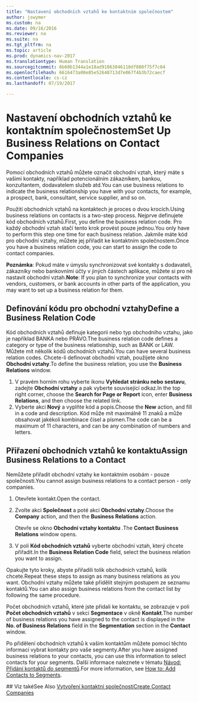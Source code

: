 ```yaml
---
title: "Nastavení obchodních vztahů ke kontaktním společnostem"
author: jswymer
ms.custom: na
ms.date: 09/16/2016
ms.reviewer: na
ms.suite: na
ms.tgt_pltfrm: na
ms.topic: article
ms.prod: dynamics-nav-2017
ms.translationtype: Human Translation
ms.sourcegitcommit: 6b60b1344a1e18ad91863046110df880f75f7c04
ms.openlocfilehash: 6616473a00e85e52648713d7e067f4b3b72caecf
ms.contentlocale: cs-cz
ms.lasthandoff: 07/19/2017

---
```

# <a name="set-up-business-relations-on-contact-companies"></a><span data-ttu-id="38d52-102">Nastavení obchodních vztahů ke kontaktním společnostem</span><span class="sxs-lookup"><span data-stu-id="38d52-102">Set Up Business Relations on Contact Companies</span></span>
<span data-ttu-id="38d52-103">Pomocí obchodních vztahů můžete označit obchodní vztah, který máte s vašimi kontakty, například potencionálním zákazníkem, bankou, konzultantem, dodavatelem služeb atd.</span><span class="sxs-lookup"><span data-stu-id="38d52-103">You can use business relations to indicate the business relationship you have with your contacts, for example, a prospect, bank, consultant, service supplier, and so on.</span></span>

<span data-ttu-id="38d52-104">Použití obchodních vztahů na kontaktech je proces o dvou krocích.</span><span class="sxs-lookup"><span data-stu-id="38d52-104">Using business relations on contacts is a two-step process.</span></span> <span data-ttu-id="38d52-105">Nejprve definujete kód obchodních vztahů.</span><span class="sxs-lookup"><span data-stu-id="38d52-105">First, you define the business relation code.</span></span> <span data-ttu-id="38d52-106">Pro každý obchodní vztah stačí tento krok provést pouze jednou.</span><span class="sxs-lookup"><span data-stu-id="38d52-106">You only have to perform this step one time for each business relation.</span></span> <span data-ttu-id="38d52-107">Jakmile máte kód pro obchodní vztahy, můžete jej přiřadit ke kontaktním společnostem.</span><span class="sxs-lookup"><span data-stu-id="38d52-107">Once you have a business relation code, you can start to assign the code to contact companies.</span></span>

<span data-ttu-id="38d52-108">**Poznámka**: Pokud máte v úmyslu synchronizovat své kontakty s dodavateli, zákazníky nebo bankovními účty v jiných částech aplikace, můžete si pro ně nastavit obchodní vztah.</span><span class="sxs-lookup"><span data-stu-id="38d52-108">**Note**: If you plan to synchronize your contacts with vendors, customers, or bank accounts in other parts of the application, you may want to set up a business relation for them.</span></span>

## <a name="define-a-business-relation-code"></a><span data-ttu-id="38d52-109">Definování kódu pro obchodní vztahy</span><span class="sxs-lookup"><span data-stu-id="38d52-109">Define a Business Relation Code</span></span>
<span data-ttu-id="38d52-110">Kód obchodních vztahů definuje kategorii nebo typ obchodního vztahu, jako je například BANKA nebo PRÁVO.</span><span class="sxs-lookup"><span data-stu-id="38d52-110">The business relation code defines a category or type of the business relationship, such as BANK or LAW.</span></span> <span data-ttu-id="38d52-111">Můžete mít několik kódů obchodních vztahů.</span><span class="sxs-lookup"><span data-stu-id="38d52-111">You can have several business relation codes.</span></span> <span data-ttu-id="38d52-112">Chcete-li definovat obchodní vztah, použijete okno **Obchodní vztahy**.</span><span class="sxs-lookup"><span data-stu-id="38d52-112">To define the business relation, you use the **Business Relations** window.</span></span>

1. <span data-ttu-id="38d52-113">V pravém horním rohu vyberte ikonu **Vyhledat stránku nebo sestavu**, zadejte **Obchodní vztahy** a pak vyberte související odkaz.</span><span class="sxs-lookup"><span data-stu-id="38d52-113">In the top right corner, choose the **Search for Page or Report** icon, enter **Business Relations**, and then choose the related link.</span></span>
2. <span data-ttu-id="38d52-114">Vyberte akci **Nový** a vyplňte kód a popis.</span><span class="sxs-lookup"><span data-stu-id="38d52-114">Choose the **New** action, and fill in a code and description.</span></span> <span data-ttu-id="38d52-115">Kód může mít maximálně 11 znaků a může obsahovat jakékoli kombinace čísel a písmen.</span><span class="sxs-lookup"><span data-stu-id="38d52-115">The code can be a maximum of 11 characters, and can be any combination of numbers and letters.</span></span>

## <a name="assign-business-relations-to-a-contact"></a><span data-ttu-id="38d52-116">Přiřazení obchodních vztahů ke kontaktu</span><span class="sxs-lookup"><span data-stu-id="38d52-116">Assign Business Relations to a Contact</span></span>
<span data-ttu-id="38d52-117">Nemůžete přiřadit obchodní vztahy ke kontaktním osobám - pouze společnosti.</span><span class="sxs-lookup"><span data-stu-id="38d52-117">You cannot assign business relations to a contact person - only companies.</span></span>

1. <span data-ttu-id="38d52-118">Otevřete kontakt.</span><span class="sxs-lookup"><span data-stu-id="38d52-118">Open the contact.</span></span>
2. <span data-ttu-id="38d52-119">Zvolte akci **Společnost** a poté akci **Obchodní vztahy**.</span><span class="sxs-lookup"><span data-stu-id="38d52-119">Choose the **Company** action, and then the **Business Relations** action.</span></span>

    <span data-ttu-id="38d52-120">Otevře se okno **Obchodní vztahy kontaktu** .</span><span class="sxs-lookup"><span data-stu-id="38d52-120">The **Contact Business Relations** window opens.</span></span>
3. <span data-ttu-id="38d52-121">V poli **Kód obchodních vztahů** vyberte obchodní vztah, který chcete přiřadit.</span><span class="sxs-lookup"><span data-stu-id="38d52-121">In the **Business Relation Code** field, select the business relation you want to assign.</span></span>

<span data-ttu-id="38d52-122">Opakujte tyto kroky, abyste přiřadili tolik obchodních vztahů, kolik chcete.</span><span class="sxs-lookup"><span data-stu-id="38d52-122">Repeat these steps to assign as many business relations as you want.</span></span> <span data-ttu-id="38d52-123">Obchodní vztahy můžete také přidělit stejným postupem ze seznamu kontaktů.</span><span class="sxs-lookup"><span data-stu-id="38d52-123">You can also assign business relations from the contact list by following the same procedure.</span></span>

<span data-ttu-id="38d52-124">Počet obchodních vztahů, které jste přidali ke kontaktu, se zobrazuje v poli **Počet obchodních vztahů** v sekci **Segmentace** v okně **Kontakt**.</span><span class="sxs-lookup"><span data-stu-id="38d52-124">The number of business relations you have assigned to the contact is displayed in the **No. of Business Relations** field in the **Segmentation** section in the **Contact** window.</span></span>

<span data-ttu-id="38d52-125">Po přidělení obchodních vztahů k vašim kontaktům můžete pomocí těchto informací vybrat kontakty pro vaše segmenty.</span><span class="sxs-lookup"><span data-stu-id="38d52-125">After you have assigned business relations to your contacts, you can use this information to select contacts for your segments.</span></span> <span data-ttu-id="38d52-126">Další informace naleznete v tématu [Návod: Přidání kontaktů do segmentů](marketing-add-contact-segment.md).</span><span class="sxs-lookup"><span data-stu-id="38d52-126">For more information, see [How to: Add Contacts to Segments](marketing-add-contact-segment.md).</span></span>

##<a name="see-also"></a><span data-ttu-id="38d52-127"> Viz také</span><span class="sxs-lookup"><span data-stu-id="38d52-127">See Also</span></span>
[<span data-ttu-id="38d52-128">Vytvoření kontaktní společnosti</span><span class="sxs-lookup"><span data-stu-id="38d52-128">Create Contact Companies</span></span>](marketing-create-contact-companies.md)


